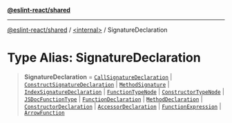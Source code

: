 [**@eslint-react/shared**](../../README.md)

***

[@eslint-react/shared](../../README.md) / [\<internal\>](../README.md) / SignatureDeclaration

# Type Alias: SignatureDeclaration

> **SignatureDeclaration** = [`CallSignatureDeclaration`](../interfaces/CallSignatureDeclaration.md) \| [`ConstructSignatureDeclaration`](../interfaces/ConstructSignatureDeclaration.md) \| [`MethodSignature`](../interfaces/MethodSignature.md) \| [`IndexSignatureDeclaration`](../interfaces/IndexSignatureDeclaration.md) \| [`FunctionTypeNode`](../interfaces/FunctionTypeNode.md) \| [`ConstructorTypeNode`](../interfaces/ConstructorTypeNode.md) \| [`JSDocFunctionType`](../interfaces/JSDocFunctionType.md) \| [`FunctionDeclaration`](../interfaces/FunctionDeclaration.md) \| [`MethodDeclaration`](../interfaces/MethodDeclaration.md) \| [`ConstructorDeclaration`](../interfaces/ConstructorDeclaration.md) \| [`AccessorDeclaration`](AccessorDeclaration.md) \| [`FunctionExpression`](../interfaces/FunctionExpression-1.md) \| [`ArrowFunction`](../interfaces/ArrowFunction.md)
